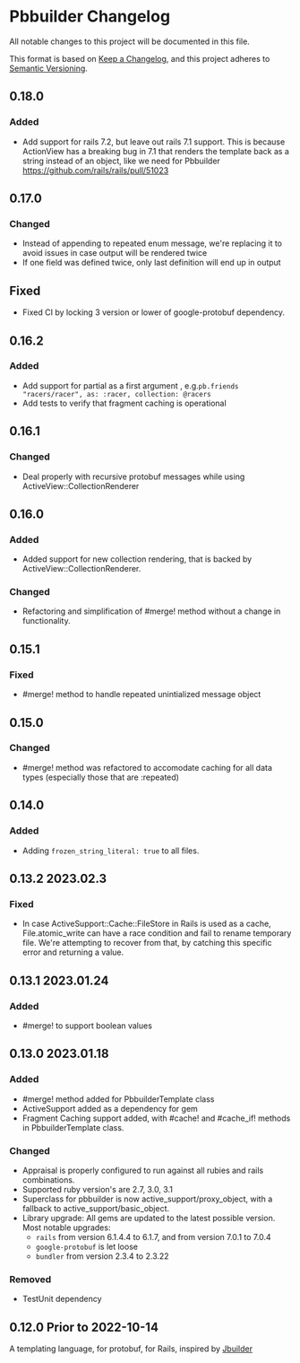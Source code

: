# Pbbuilder Changelog
All notable changes to this project will be documented in this file.

This format is based on [Keep a Changelog](https://keepachangelog.com/en/1.0.0/), and this project adheres to [Semantic Versioning](https://semver.org/spec/v2.0.0.html).

## 0.18.0
### Added
- Add support for rails 7.2, but leave out rails 7.1 support. This is because ActionView has a breaking bug in 7.1 that renders the template back as a string
instead of an object, like we need for Pbbuilder https://github.com/rails/rails/pull/51023

## 0.17.0
### Changed
- Instead of appending to repeated enum message, we're replacing it to avoid issues in case output will be rendered twice
- If one field was defined twice, only last definition will end up in output

## Fixed
- Fixed CI by locking 3 version or lower of google-protobuf dependency.

## 0.16.2
### Added
- Add support for partial as a first argument , e.g.`pb.friends "racers/racer", as: :racer, collection: @racers`
- Add tests to verify that fragment caching is operational

## 0.16.1
### Changed
- Deal properly with recursive protobuf messages while using ActiveView::CollectionRenderer

## 0.16.0
### Added
- Added support for new collection rendering, that is backed by ActiveView::CollectionRenderer.

### Changed
- Refactoring and simplification of #merge! method without a change in functionality.

## 0.15.1
### Fixed
- #merge! method to handle repeated unintialized message object

## 0.15.0
### Changed
- #merge! method was refactored to accomodate caching for all data types (especially those that are :repeated)

## 0.14.0
### Added
- Adding `frozen_string_literal: true` to all files.

## 0.13.2 2023.02.3
### Fixed
- In case ActiveSupport::Cache::FileStore in Rails is used as a cache, File.atomic_write can have a race condition and fail to rename temporary file. We're attempting to recover from that, by catching this specific error and returning a value.

## 0.13.1 2023.01.24
### Added
- #merge! to support boolean values

## 0.13.0 2023.01.18
### Added
- #merge! method added for PbbuilderTemplate class
- ActiveSupport added as a dependency for gem
- Fragment Caching support added, with #cache! and #cache_if! methods in PbbuilderTemplate class.


### Changed
- Appraisal is properly configured to run against all rubies and rails combinations.
- Supported ruby version's are 2.7, 3.0, 3.1
- Superclass for pbbuilder is now active_support/proxy_object, with a fallback to active_support/basic_object.
- Library upgrade: All gems are updated to the latest possible version. Most notable upgrades:
  - `rails` from version 6.1.4.4 to 6.1.7, and from version 7.0.1 to 7.0.4
  - `google-protobuf` is let loose
  - `bundler` from version 2.3.4 to 2.3.22

### Removed
- TestUnit dependency


## 0.12.0 Prior to 2022-10-14

A templating language, for protobuf, for Rails, inspired by [Jbuilder](https://github.com/rails/jbuilder)

